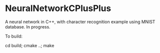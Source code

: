 # NeuralNetworkCPlusPlus

A neural network in C++, with character recognition example using MNIST database.
In progress.

To build:

cd build;
cmake ..;
make

